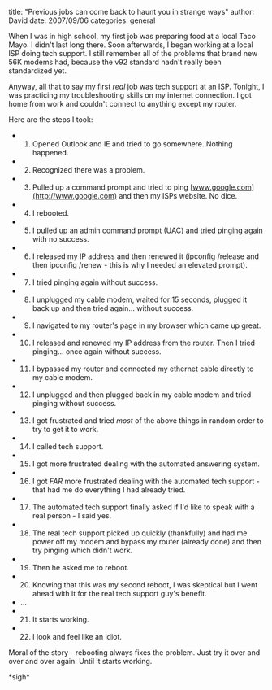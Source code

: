 
title: "Previous jobs can come back to haunt you in strange ways"
author: David
date: 2007/09/06
categories: general

When I was in high school, my first job was preparing food at a local Taco Mayo. I didn't last long there. Soon afterwards, I began working at a local ISP doing tech support. I still remember all of the problems that brand new 56K modems had, because the v92 standard hadn't really been standardized yet. 

Anyway, all that to say my first *real* job was tech support at an ISP. Tonight, I was practicing my troubleshooting skills on my internet connection. I got home from work and couldn't connect to anything except my router. 

Here are the steps I took: 

- 1) Opened Outlook and IE and tried to go somewhere. Nothing happened. 
- 2) Recognized there was a problem. 
- 3) Pulled up a command prompt and tried to ping [www.google.com](http://www.google.com) and then my ISPs website. No dice. 
- 4) I rebooted. 
- 5) I pulled up an admin command prompt (UAC) and tried pinging again with no success. 
- 6) I released my IP address and then renewed it (ipconfig /release and then ipconfig /renew - this is why I needed an elevated prompt). 
- 7) I tried pinging again without success. 
- 8) I unplugged my cable modem, waited for 15 seconds, plugged it back up and then tried again... without success. 
- 9) I navigated to my router's page in my browser which came up great. 
- 10) I released and renewed my IP address from the router. Then I tried pinging... once again without success. 
- 11) I bypassed my router and connected my ethernet cable directly to my cable modem. 
- 12) I unplugged and then plugged back in my cable modem and tried pinging without success. 
- 13) I got frustrated and tried *most* of the above things in random order to try to get it to work. 
- 14) I called tech support. 
- 15) I got more frustrated dealing with the automated answering system. 
- 16) I got *FAR* more frustrated dealing with the automated tech support - that had me do everything I had already tried. 
- 17) The automated tech support finally asked if I'd like to speak with a real person - I said yes. 
- 18) The real tech support picked up quickly (thankfully) and had me power off my modem and bypass my router (already done) and then try pinging which didn't work. 
- 19) Then he asked me to reboot. 
- 20) Knowing that this was my second reboot, I was skeptical but I went ahead with it for the real tech support guy's benefit. 
- ... 
- 21) It starts working. 
- 22) I look and feel like an idiot. 

Moral of the story - rebooting always fixes the problem. Just try it over and over and over again. Until it starts working. 

\*sigh\*



